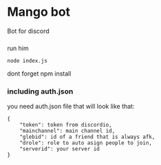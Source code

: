 # Mango bot

Bot for discord


### 

run him

```
node index.js
```

dont forget npm install


### including auth.json

you need auth.json file that will look like that:
```
{
    "token": token from discordio,
    "mainchannel": main channel id,
    "glebid": id of a friend that is always afk,
    "drole": role to auto asign people to join,
    "serverid": your server id
}
```

